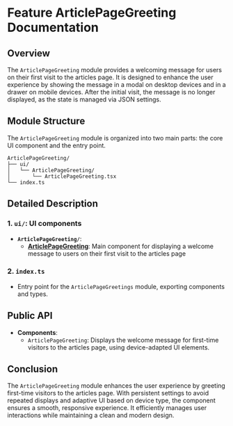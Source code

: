 # Feature ArticlePageGreeting Documentation

## Overview

The `ArticlePageGreeting` module provides a welcoming message for users on their first visit to the articles page. It is designed to enhance the user experience by showing the message in a modal on desktop devices and in a drawer on mobile devices. After the initial visit, the message is no longer displayed, as the state is managed via JSON settings.

## Module Structure

The `ArticlePageGreeting` module is organized into two main parts: the core UI component and the entry point.

```text
ArticlePageGreeting/
├── ui/
│   └── ArticlePageGreeting/
│       └── ArticlePageGreeting.tsx
└── index.ts
```

## Detailed Description

### 1. `ui/`: UI components
- **`ArticlePageGreeting/`**:
  - [**ArticlePageGreeting**](./ui/ArticlePageGreeting/README.md): Main component for displaying a welcome message to users on their first visit to the articles page

### 2. `index.ts`
- Entry point for the `ArticlePageGreetings` module, exporting components and types.

## Public API
- **Components**:
    - `ArticlePageGreeting`: Displays the welcome message for first-time visitors to the articles page, using device-adapted UI elements.

## Conclusion
The `ArticlePageGreeting` module enhances the user experience by greeting first-time visitors to the articles page. With persistent settings to avoid repeated displays and adaptive UI based on device type, the component ensures a smooth, responsive experience. It efficiently manages user interactions while maintaining a clean and modern design.
